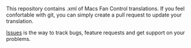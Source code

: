 This repository contains .xml of Macs Fan Control translations.
If you feel confortable with git, you can simply create a pull request to update your translation.

[Issues](https://github.com/crystalidea/macs-fan-control/issues) is the way to track bugs, feature requests and get support on your problems.

